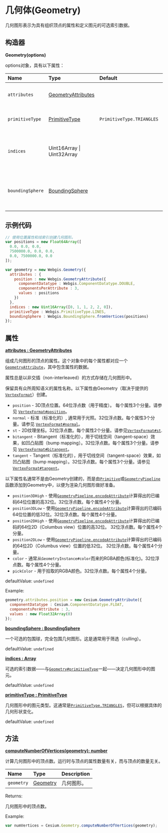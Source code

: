 # 几何体(Geometry)

几何图形表示为具有组织顶点的属性和定义图元的可选索引数据。

## 构造器

**Geometry(options)**

options对象，具有以下属性：

| Name             | Type                                                         | Default                   | Description                                      |
| :--------------- | :----------------------------------------------------------- | :------------------------ | :----------------------------------------------- |
| `attributes`     | [GeometryAttributes](https://www.vvpstk.com/public/Cesium/Documentation/GeometryAttributes.html) |                           | 组成几何图形的顶点的属性。                       |
| `primitiveType`  | [PrimitiveType](https://www.vvpstk.com/public/Cesium/Documentation/PrimitiveType.html) | `PrimitiveType.TRIANGLES` | optional几何图形中的图元类型。                   |
| `indices`        | Uint16Array \| Uint32Array                                   |                           | optional可选索引数据，用于确定几何图形中的图元。 |
| `boundingSphere` | [BoundingSphere](https://www.vvpstk.com/public/Cesium/Documentation/BoundingSphere.html) |                           | optional一个可选的包围球，完全包围了几何图形。   |

## 示例代码

```javascript
// 使用位置属性和线索引创建几何图形。
var positions = new Float64Array([
  0.0, 0.0, 0.0,
  7500000.0, 0.0, 0.0,
  0.0, 7500000.0, 0.0
]);

var geometry = new Webgis.Geometry({
  attributes : {
    position : new Webgis.GeometryAttribute({
      componentDatatype : Webgis.ComponentDatatype.DOUBLE,
      componentsPerAttribute : 3,
      values : positions
    })
  },
  indices : new Uint16Array([0, 1, 1, 2, 2, 0]),
  primitiveType : Webgis.PrimitiveType.LINES,
  boundingSphere : Webgis.BoundingSphere.fromVertices(positions)
});
```

## 属性

**[attributes : GeometryAttributes]()**

组成几何图形的顶点的属性。这个对象中的每个属性都对应一个[`GeometryAttribute`](https://www.vvpstk.com/public/Cesium/Documentation/GeometryAttribute.html)，其中包含属性的数据。

属性总是以非交插（non-interleaved）的方式存储在几何图形中。

保留具有众所周知语义的属性名称。以下属性由Geometry（取决于提供的[`VertexFormat`](https://www.vvpstk.com/public/Cesium/Documentation/VertexFormat.html)）创建。

- `position` - 3D顶点位置。64位浮点数（用于精度）。 每个属性3个分量。请参见 [`VertexFormat#position`](https://www.vvpstk.com/public/Cesium/Documentation/VertexFormat.html#position)。
- `normal` - 标准（标准化的）, 通常用于光照。32位浮点数。每个属性3个分量。请参见 [`VertexFormat#normal`](https://www.vvpstk.com/public/Cesium/Documentation/VertexFormat.html#normal)。
- `st` - 2D纹理坐标。32位浮点数。每个属性2个分量。请参见[`VertexFormat#st`](https://www.vvpstk.com/public/Cesium/Documentation/VertexFormat.html#st).
- `bitangent` - Bitangent（标准化的），用于切线空间（tangent-space）效果，如凹凸贴图（bump mapping）。32位浮点数。每个属性3个分量。请参见 [`VertexFormat#bitangent`](https://www.vvpstk.com/public/Cesium/Documentation/VertexFormat.html#bitangent)。
- `tangent` - Tangent（标准化的），用于切线空间（tangent-space）效果，如凹凸贴图（bump mapping）。32位浮点数。每个属性3个分量。请参见 [`VertexFormat#tangent`](https://www.vvpstk.com/public/Cesium/Documentation/VertexFormat.html#tangent)。



以下属性名通常不是由Geometry创建的，而是由[`Primitive`](https://www.vvpstk.com/public/Cesium/Documentation/Primitive.html)或[`GeometryPipeline`](https://www.vvpstk.com/public/Cesium/Documentation/GeometryPipeline.html)函数添加到Geometry中，以便为渲染几何图形做好准备。

- `position3DHigh` - 使用[`GeometryPipeline.encodeAttribute`](https://www.vvpstk.com/public/Cesium/Documentation/GeometryPipeline.html#.encodeAttribute)计算得出的已编码64位位置的高32位。32位浮点数。每个属性4个分量。
- `position3DLow` - 使用[`GeometryPipeline.encodeAttribute`](https://www.vvpstk.com/public/Cesium/Documentation/GeometryPipeline.html#.encodeAttribute)计算得出的已编码64位位置的低32位。32位浮点数。每个属性4个分量。
- `position2DHigh` - 使用[`GeometryPipeline.encodeAttribute`](https://www.vvpstk.com/public/Cesium/Documentation/GeometryPipeline.html#.encodeAttribute)计算得出的已编码的64位2D（Columbus view）位置的高32位。 32位浮点数。每个属性4个分量。
- `position2DLow` - 使用[`GeometryPipeline.encodeAttribute`](https://www.vvpstk.com/public/Cesium/Documentation/GeometryPipeline.html#.encodeAttribute)计算得出的已编码的64位2D（Columbus view）位置的低32位。 32位浮点数。每个属性4个分量。
- `color` - 通常从`GeometryInstance#color`而来的RGBA颜色(标准化)。32位浮点数。每个属性4个分量。
- `pickColor` - 用于拾取的RGBA颜色。32位浮点数。每个属性4个分量。

defaultValue: `undefined`

Example:

```javascript
geometry.attributes.position = new Cesium.GeometryAttribute({
  componentDatatype : Cesium.ComponentDatatype.FLOAT,
  componentsPerAttribute : 3,
  values : new Float32Array(0)
});
```

**[boundingSphere : BoundingSphere]()**

一个可选的包围球，完全包围几何图形。这是通常用于筛选（culling）。

defaultValue: `undefined`

**[indices : Array]()**

可选的索引数据——与[`Geometry#primitiveType`](https://www.vvpstk.com/public/Cesium/Documentation/Geometry.html#primitiveType)一起——决定几何图形中的图元。

defaultValue: `undefined`

**[primitiveType : PrimitiveType]()**

几何图形中的图元类型。这通常是[`PrimitiveType.TRIANGLES`](https://www.vvpstk.com/public/Cesium/Documentation/PrimitiveType.html#.TRIANGLES)，但可以根据具体的几何形状变化。

defaultValue: `undefined`

## 方法

**[computeNumberOfVertices(geometry): number]()**

计算几何图形中的顶点数。运行时与顶点的属性数量有关，而与顶点的数量无关。

| Name       | Type                                                         | Description |
| :--------- | :----------------------------------------------------------- | :---------- |
| `geometry` | [Geometry](https://www.vvpstk.com/public/Cesium/Documentation/Geometry.html) | 几何图形。  |

Returns:

几何图形中的顶点数。

Example:

```javascript
var numVertices = Cesium.Geometry.computeNumberOfVertices(geometry);
```